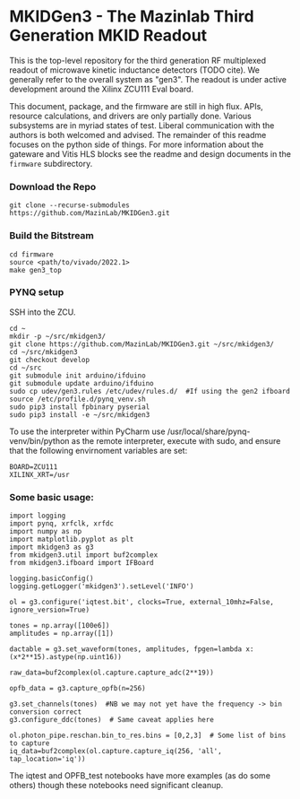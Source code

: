 # MKIDGen3 - The Mazinlab Third Generation MKID Readout 

This is the top-level repository for the third generation RF multiplexed readout of microwave kinetic inductance detectors (TODO cite). We generally refer to the overall system as "gen3". The readout is under  active development around the Xilinx ZCU111 Eval board.

This document, package, and the firmware are still in high flux. APIs, resource calculations, and drivers are only partially done. Various subsystems are in myriad states of test. Liberal communication with the authors is both welcomed and advised. The remainder of this readme focuses on the python side of things. For more information about the gateware and Vitis HLS blocks see the readme and design documents in the `firmware` subdirectory. 

### Download the Repo
`git clone --recurse-submodules https://github.com/MazinLab/MKIDGen3.git`

### Build the Bitstream
```
cd firmware
source <path/to/vivado/2022.1>
make gen3_top
```

### PYNQ setup

SSH into the ZCU.

    cd ~
    mkdir -p ~/src/mkidgen3/
    git clone https://github.com/MazinLab/MKIDGen3.git ~/src/mkidgen3/
    cd ~/src/mkidgen3
    git checkout develop
    cd ~/src
    git submodule init arduino/ifduino
    git submodule update arduino/ifduino
    sudo cp udev/gen3.rules /etc/udev/rules.d/  #If using the gen2 ifboard
    source /etc/profile.d/pynq_venv.sh
    sudo pip3 install fpbinary pyserial
    sudo pip3 install -e ~/src/mkidgen3

To use the interpreter within PyCharm use /usr/local/share/pynq-venv/bin/python as the remote interpreter, execute with sudo, and ensure that the following envirnoment variables are set:

    BOARD=ZCU111
    XILINX_XRT=/usr
    
### Some basic usage:

    import logging
    import pynq, xrfclk, xrfdc
    import numpy as np
    import matplotlib.pyplot as plt
    import mkidgen3 as g3
    from mkidgen3.util import buf2complex
    from mkidgen3.ifboard import IFBoard

    logging.basicConfig()
    logging.getLogger('mkidgen3').setLevel('INFO')

    ol = g3.configure('iqtest.bit', clocks=True, external_10mhz=False, ignore_version=True)

    tones = np.array([100e6])
    amplitudes = np.array([1])

    dactable = g3.set_waveform(tones, amplitudes, fpgen=lambda x: (x*2**15).astype(np.uint16))

    raw_data=buf2complex(ol.capture.capture_adc(2**19))

    opfb_data = g3.capture_opfb(n=256)

    g3.set_channels(tones)  #NB we may not yet have the frequency -> bin conversion correct
    g3.configure_ddc(tones)  # Same caveat applies here

    ol.photon_pipe.reschan.bin_to_res.bins = [0,2,3]  # Some list of bins to capture
    iq_data=buf2complex(ol.capture.capture_iq(256, 'all', tap_location='iq'))

The iqtest and OPFB_test notebooks have more examples (as do some others) though these notebooks need significant cleanup.  
